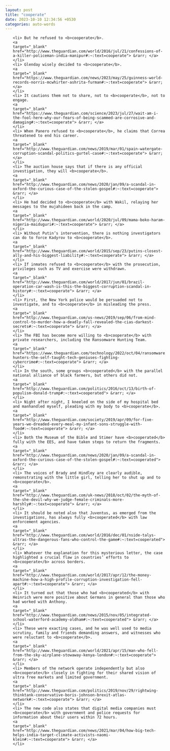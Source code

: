 ```yaml
---
layout: post
title: "cooperate"
date: 2023-10-10 12:34:56 +0530
categories: auto-words
---
```

<ol>

    <li> But he refused to <b>cooperate</b>.
    <a 
    target="_blank" 
    href="http://www.theguardian.com/world/2016/jul/21/confessions-of-a-killer-policeman-india-manipur#:~:text=cooperate"> &rarr; </a>
    </li>
    <li> Glenday wisely decided to <b>cooperate</b>.
    <a 
    target="_blank" 
    href="https://www.theguardian.com/news/2023/may/25/guinness-world-records-norris-mcwhirter-ashrita-furman#:~:text=cooperate"> &rarr; </a>
    </li>
    <li> It cautions them not to share, not to <b>cooperate</b>, not to engage.
    <a 
    target="_blank" 
    href="https://www.theguardian.com/science/2023/jul/27/wait-am-i-the-fool-here-why-our-fears-of-being-scammed-are-corrosive-and-damaging#:~:text=cooperate"> &rarr; </a>
    </li>
    <li> When Panero refused to <b>cooperate</b>, he claims that Correa threatened to end his career.
    <a 
    target="_blank" 
    href="http://www.theguardian.com/news/2019/mar/01/spain-watergate-corruption-scandal-politics-gurtel-case#:~:text=cooperate"> &rarr; </a>
    </li>
    <li> The auction house says that if there is any official investigation, they will <b>cooperate</b>.
    <a 
    target="_blank" 
    href="http://www.theguardian.com/news/2020/jan/09/a-scandal-in-oxford-the-curious-case-of-the-stolen-gospel#:~:text=cooperate"> &rarr; </a>
    </li>
    <li> He had decided to <b>cooperate</b> with Wakil, relaying her messages to the mujahideen back in the camp.
    <a 
    target="_blank" 
    href="http://www.theguardian.com/world/2020/jul/09/mama-boko-haram-nigeria-maiduguri#:~:text=cooperate"> &rarr; </a>
    </li>
    <li> Without Putin’s intervention, there is nothing investigators can do to force Kadyrov to <b>cooperate</b>.
    <a 
    target="_blank" 
    href="http://www.theguardian.com/world/2015/sep/23/putins-closest-ally-and-his-biggest-liability#:~:text=cooperate"> &rarr; </a>
    </li>
    <li> If inmates refused to <b>cooperate</b> with the prosecution, privileges such as TV and exercise were withdrawn.
    <a 
    target="_blank" 
    href="http://www.theguardian.com/world/2017/jun/01/brazil-operation-car-wash-is-this-the-biggest-corruption-scandal-in-history#:~:text=cooperate"> &rarr; </a>
    </li>
    <li> First, the New York police would be persuaded not to investigate, and to <b>cooperate</b> in misleading the press.
    <a 
    target="_blank" 
    href="http://www.theguardian.com/us-news/2019/sep/06/from-mind-control-to-murder-how-a-deadly-fall-revealed-the-cias-darkest-secrets#:~:text=cooperate"> &rarr; </a>
    </li>
    <li> The FBI has become more willing to <b>cooperate</b> with private researchers, including the Ransomware Hunting Team.
    <a 
    target="_blank" 
    href="https://www.theguardian.com/technology/2022/oct/04/ransomware-hunters-the-self-taught-tech-geniuses-fighting-cybercrime#:~:text=cooperate"> &rarr; </a>
    </li>
    <li> In the south, some groups <b>cooperated</b> with the parallel national alliance of black farmers, but others did not.
    <a 
    target="_blank" 
    href="http://www.theguardian.com/politics/2016/oct/13/birth-of-populism-donald-trump#:~:text=cooperated"> &rarr; </a>
    </li>
    <li> Night after night, I kneeled on the side of my hospital bed and manhandled myself, pleading with my body to <b>cooperate</b>.
    <a 
    target="_blank" 
    href="http://www.theguardian.com/society/2019/apr/09/for-five-years-we-dreaded-every-meal-my-infant-sons-struggle-with-food#:~:text=cooperate"> &rarr; </a>
    </li>
    <li> Both the Museum of the Bible and Stimer have <b>cooperated</b> fully with the EES, and have taken steps to return the fragments.
    <a 
    target="_blank" 
    href="http://www.theguardian.com/news/2020/jan/09/a-scandal-in-oxford-the-curious-case-of-the-stolen-gospel#:~:text=cooperated"> &rarr; </a>
    </li>
    <li> The voices of Brady and Hindley are clearly audible, remonstrating with the little girl, telling her to shut up and to <b>cooperate</b>.
    <a 
    target="_blank" 
    href="http://www.theguardian.com/uk-news/2018/oct/02/the-myth-of-the-she-devil-why-we-judge-female-criminals-more-harshly#:~:text=cooperate"> &rarr; </a>
    </li>
    <li> It should be noted also that Juventus, as emerged from the investigations, has always fully <b>cooperated</b> with law enforcement agencies.
    <a 
    target="_blank" 
    href="http://www.theguardian.com/world/2016/dec/01/nside-talys-ultras-the-dangerous-fans-who-control-the-game#:~:text=cooperated"> &rarr; </a>
    </li>
    <li> Whatever the explanation for this mysterious letter, the case highlighted a crucial flaw in countries’ efforts to <b>cooperate</b> across borders.
    <a 
    target="_blank" 
    href="http://www.theguardian.com/world/2017/apr/12/the-money-machine-how-a-high-profile-corruption-investigation-fell-apart#:~:text=cooperate"> &rarr; </a>
    </li>
    <li> It turned out that those who had <b>cooperated</b> with Heinrich were more positive about Germans in general than those who had worked with Anthony.
    <a 
    target="_blank" 
    href="http://www.theguardian.com/news/2015/nov/05/integrated-school-waterford-academy-oldham#:~:text=cooperated"> &rarr; </a>
    </li>
    <li> These were exacting cases, and he was well used to media scrutiny, family and friends demanding answers, and witnesses who were reluctant to <b>cooperate</b>.
    <a 
    target="_blank" 
    href="http://www.theguardian.com/world/2021/apr/15/man-who-fell-from-the-sky-airplane-stowaway-kenya-london#:~:text=cooperate"> &rarr; </a>
    </li>
    <li> Members of the network operate independently but also <b>cooperate</b> closely in fighting for their shared vision of ultra free markets and limited government.
    <a 
    target="_blank" 
    href="http://www.theguardian.com/politics/2019/nov/29/rightwing-thinktank-conservative-boris-johnson-brexit-atlas-network#:~:text=cooperate"> &rarr; </a>
    </li>
    <li> The new code also states that digital media companies must <b>cooperate</b> with government and police requests for information about their users within 72 hours.
    <a 
    target="_blank" 
    href="http://www.theguardian.com/news/2021/mar/04/how-big-tech-helps-india-target-climate-activists-naomi-klein#:~:text=cooperate"> &rarr; </a>
    </li>